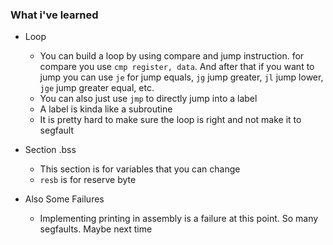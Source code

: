 ### What i've learned

- Loop
    - You can build a loop by using compare and jump instruction. for compare you use `cmp register, data`. And after that if you want to jump you can use `je` for jump equals, `jg` jump greater, `jl` jump lower, `jge` jump greater equal, etc.
    - You can also just use `jmp` to directly jump into a label
    - A label is kinda like a subroutine
    - It is pretty hard to make sure the loop is right and not make it to segfault

- Section .bss
    - This section is for variables that you can change
    - `resb` is for reserve byte

- Also Some Failures
    - Implementing printing in assembly is a failure at this point. So many segfaults. Maybe next time